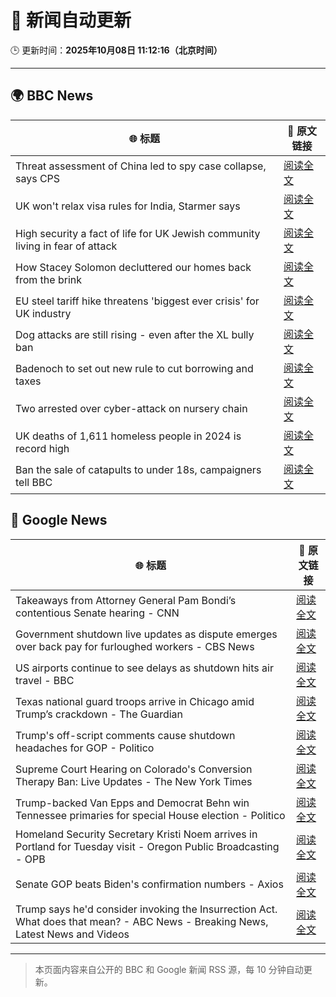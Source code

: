 # 🧠 新闻自动更新

🕒 更新时间：**2025年10月08日 11:12:16（北京时间）**

---

## 🌍 BBC News

| 🌐 标题 | 🔗 原文链接 |
|--------|-------------|
| Threat assessment of China led to spy case collapse, says CPS | [阅读全文](https://www.bbc.com/news/articles/cy8rl7e7xp3o?at_medium=RSS&at_campaign=rss) |
| UK won't relax visa rules for India, Starmer says | [阅读全文](https://www.bbc.com/news/articles/c9wdzryk477o?at_medium=RSS&at_campaign=rss) |
| High security a fact of life for UK Jewish community living in fear of attack | [阅读全文](https://www.bbc.com/news/articles/cly09x107e8o?at_medium=RSS&at_campaign=rss) |
| How Stacey Solomon decluttered our homes back from the brink | [阅读全文](https://www.bbc.com/news/articles/cp8jzdzmqgro?at_medium=RSS&at_campaign=rss) |
| EU steel tariff hike threatens 'biggest ever crisis' for UK industry | [阅读全文](https://www.bbc.com/news/articles/cwy875px79po?at_medium=RSS&at_campaign=rss) |
| Dog attacks are still rising - even after the XL bully ban | [阅读全文](https://www.bbc.com/news/articles/cvgvy2yyv8mo?at_medium=RSS&at_campaign=rss) |
| Badenoch to set out new rule to cut borrowing and taxes | [阅读全文](https://www.bbc.com/news/articles/c39r8k27rm9o?at_medium=RSS&at_campaign=rss) |
| Two arrested over cyber-attack on nursery chain | [阅读全文](https://www.bbc.com/news/articles/cpvlgzk0xvpo?at_medium=RSS&at_campaign=rss) |
| UK deaths of 1,611 homeless people in 2024 is record high | [阅读全文](https://www.bbc.com/news/articles/cvg9ygnj44no?at_medium=RSS&at_campaign=rss) |
| Ban the sale of catapults to under 18s, campaigners tell BBC | [阅读全文](https://www.bbc.com/news/articles/c5y30lr7rnvo?at_medium=RSS&at_campaign=rss) |

## 📰 Google News

| 🌐 标题 | 🔗 原文链接 |
|--------|-------------|
| Takeaways from Attorney General Pam Bondi’s contentious Senate hearing - CNN | [阅读全文](https://news.google.com/rss/articles/CBMiekFVX3lxTE1MWGw1d3RFWW1vc09XTkQ4S1FVMzNqdWZQZnRfZVREYUx1WHdPTGJ4cEtjSWozT1dmVUxlR0NUZlFIa2dzODQzZFBzOFBOYUhGbzVfemJNWmFURGNER1Q5ZzJ2N2tLM1ROWUpqNWxnSjIxdFA4X3J5c0FR?oc=5) |
| Government shutdown live updates as dispute emerges over back pay for furloughed workers - CBS News | [阅读全文](https://news.google.com/rss/articles/CBMiqgFBVV95cUxNMTQtMEFxRS1MaW9FMUxRdlhqRlBJMmx1Y2RwempQRkQ3Y0xJd2hic2hja05ZY3ZfeFR1M1N3eDk3WXRQTDJ1dFdDUWZJOGlfLS1WTG9vcTdOVmNwX1diY29WY19VTFhKeW0zWFJSaE9COXlBU0dtUDNlV0VwVmJrZ2tWUlFBdURrdE1NWU9OcGlDQVRKZTVVQThfeVFTb3MwV0FZN3JaMldrZ9IBrwFBVV95cUxQY2Ftak03UnhZN3hvMHhnZEgwREh6VXd2YnZmZ1doYlk3S01YOUF5d3paZzBMWklGalk2U0F0S0F3VDNCQXBmS01raVhZRzRUanRlb0dGbDk5ZzhzRExvSFl4NnlKZzRkbzdnOHRURjNLamg5OUZpT1UyaFp4TlpCOXBIU2NyYUlKN3RWNE1tcXBBU19DbV9EUDZLTWRhUXRIOHRacVkzVnlfanZWbEow?oc=5) |
| US airports continue to see delays as shutdown hits air travel - BBC | [阅读全文](https://news.google.com/rss/articles/CBMiWkFVX3lxTFBuWnVpMVFyTURzR09xRHBsakVIdUpEZThzQkliSkhUc1BGczJwQmlCVlktYjhKV05MM0FVSUF3RDA5VUh3TXpQX2FaTC1EUF9yUHQ3RmpfbnU0UdIBX0FVX3lxTFBTWkRETlRsejBUVHFyM3UySWFzUndENjFtQnJVZ09jX2V3bnlZX0xQMjVDVThDZFU0X2pFYTdUZzRCbTc4ZkhkdmZCQktZRUNTZVBPTnktV0R3Q0oySGhV?oc=5) |
| Texas national guard troops arrive in Chicago amid Trump’s crackdown - The Guardian | [阅读全文](https://news.google.com/rss/articles/CBMikwFBVV95cUxPRUt0b0hrRTQwcHYxeEp3VFlkTENuUWVVeUN0dk1vN1NXcDV3RW9yVldmTndQWGI4REU5dXRld1VJa0RfTmJ3WW1OYmRERmppMkszel95a0dHS2VsTU41WHNsQ0VfUzJLeDl5cmdNc0tBa3VEOERlcEJhU0xIZ0pPUFRXNnJuMGVIRVZqSVJHMTZlaVk?oc=5) |
| Trump's off-script comments cause shutdown headaches for GOP - Politico | [阅读全文](https://news.google.com/rss/articles/CBMihgFBVV95cUxOZ1ZHZGU0UmpqQ3hialJHX3RmbkRXSU9tcERUUXotZjZKTWZWVFpJY2ctRjJiRmFQR1VwWk93czdyc19DVkJkcnNwRFRhNHpQQXNZTjhfM3VMMEpFem1oUDloXy13aHM4MndLWTM3c0U4cXdJdVp5U1pVNlh0bFQ4WVh0QWROUQ?oc=5) |
| Supreme Court Hearing on Colorado's Conversion Therapy Ban: Live Updates - The New York Times | [阅读全文](https://news.google.com/rss/articles/CBMigAFBVV95cUxNWldnNFpFQUhIamNVbWxTQXBHb0RXRC1teFh6OWx2U0RhTW53VlFLWG5BS09hSjJWSTJyblFTQ2QxNzgySS1sXzlXRDd6NWFXWFo3cU45UHd6Ny1wZDk5Sno2dTQ3bGZTVFg4eXRkMmkxc3FPRDI2R1RhN3d6Wk9NMA?oc=5) |
| Trump-backed Van Epps and Democrat Behn win Tennessee primaries for special House election - Politico | [阅读全文](https://news.google.com/rss/articles/CBMi2wFBVV95cUxQM3JBRWE2bkpGVTB1VmxEYVdQaGk2cFhfNWNCVW82ZVdzcmp4OWowOV91WmVELWpfM0dNR2FYTEpTS2F2NGs1VDV5UlFTX0duRmRFLXNsYm1CcFptaGtkY3p2dHRLWjFQVFc3eEVNM2xfRmR3ek05dXloYUdybEFTOHo1TWJKUXFXbnJwamZrMFAtU0IwM1BQOGF5TnFwdkVhWGpWclVQZ0VTTzdLSU4xYVY0RjN5cWVybmYxTHVPQzJWR1NkLU96REVHZHY2Y2M4QndXY05qUDZRNTA?oc=5) |
| Homeland Security Secretary Kristi Noem arrives in Portland for Tuesday visit - Oregon Public Broadcasting - OPB | [阅读全文](https://news.google.com/rss/articles/CBMimAFBVV95cUxPQmtHWVpwR3hUSnJWOWhHUV9LYlpIODZrN3g1RUxITncxYjdUSVlzMngxVWJYbmVTMUZWd09PNjJqUFFfdDlfbk1jVEd3T3RDd2NCYUxCX191OUZCZVY2QXVoTFRFYXNkXy1kbUU5R2VtT3l0TF8xck9FNmFPLVBoMGZjZHpBZDFPU204M0otOVJjSmxBUm9tWg?oc=5) |
| Senate GOP beats Biden's confirmation numbers - Axios | [阅读全文](https://news.google.com/rss/articles/CBMifEFVX3lxTE9qRlUxTXRQWFhyQmM2UGNJSHd6QlIxTXpHN2VsMDBOX2g3QkEzajktaFdlMTVXQnJHZnVxVXc3alhKand5elJNTnhWSW5RamtiUU5LWlpUaFZ2ZDFvT0Q5LWpMYTVEZ0VrMWJjSXlrNk95Tkt1LTh4QXlnV3k?oc=5) |
| Trump says he'd consider invoking the Insurrection Act. What does that mean? - ABC News - Breaking News, Latest News and Videos | [阅读全文](https://news.google.com/rss/articles/CBMijwFBVV95cUxOaDNxdWdKaklOelNhUWxIUjc4UW94d1VpaHZMelFYNGVWUUtOMm9YQ1JVWDg1eWtPTzB2V2pIUDZraXZEd1ZSMFpCSExONHpGdEpabFNOODVxdW9haV9xWkY1MVo0UE5ON3ZSQ181TlpBWEJPU3V4REtua3Z4VHZIYWE3LTFCNGpSYTRoLS1UMNIBlAFBVV95cUxOQ29zRHhmNnptMzFGeklTTDNQVVIwVGxLdEZrRW9vUmN0cXlqSElRSVVMY1NJNExWMmUyWTdQNHVhTlpDTGNUYjJva1Jhd1puRWhkc3FtcFZkMHFnZlVfUkpWR1JySXdpLU5TV1NVVEdPR0hDYzJ2U3gzRnM2N09ObU9UR3oyZ2ZONlpyUjBmenBkRmw4?oc=5) |

---
> 本页面内容来自公开的 BBC 和 Google 新闻 RSS 源，每 10 分钟自动更新。